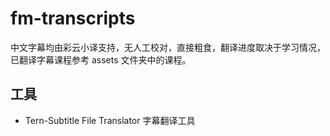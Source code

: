 # fm-transcripts

中文字幕均由彩云小译支持，无人工校对，直接粗食，翻译进度取决于学习情况，已翻译字幕课程参考 assets 文件夹中的课程。

## 工具

- Tern-Subtitle File Translator 字幕翻译工具
